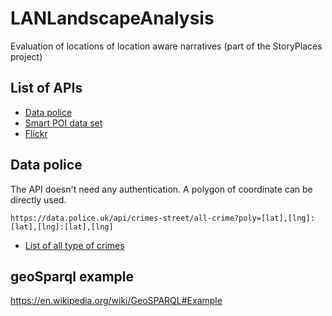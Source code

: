 # LANLandscapeAnalysis
Evaluation of locations of location aware narratives (part of the StoryPlaces project)


## List of APIs

* [Data police](https://data.police.uk/)
* [Smart POI data set](http://sdi4apps.eu/spoi/)
* [Flickr](https://www.flickr.com/services/developer/api/)

## Data police

The API doesn't need any authentication. A polygon of coordinate can be directly used. 

```
https://data.police.uk/api/crimes-street/all-crime?poly=[lat],[lng]:[lat],[lng]:[lat],[lng]
```
* [List of all type of crimes](https://www.police.uk/about-this-site/faqs/#what-do-the-crime-categories-mean)

## geoSparql example
https://en.wikipedia.org/wiki/GeoSPARQL#Example

